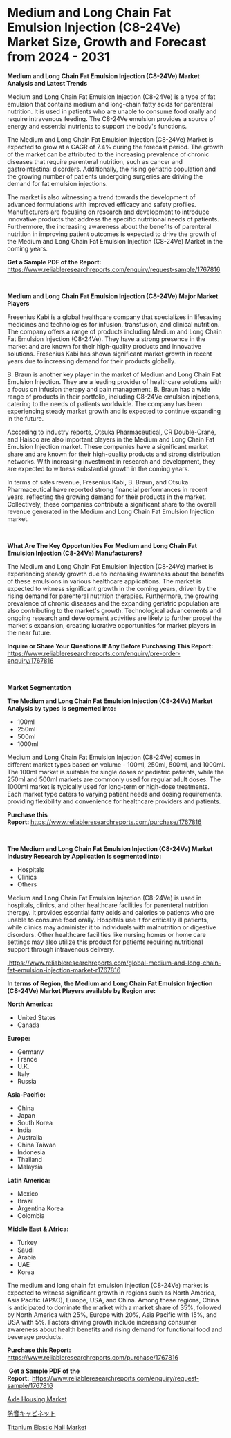 <p><h1>Medium and Long Chain Fat Emulsion Injection (C8-24Ve) Market Size, Growth and Forecast from 2024 - 2031</h1></p><p><strong>Medium and Long Chain Fat Emulsion Injection (C8-24Ve) Market Analysis and Latest Trends</strong></p>
<p><p>Medium and Long Chain Fat Emulsion Injection (C8-24Ve) is a type of fat emulsion that contains medium and long-chain fatty acids for parenteral nutrition. It is used in patients who are unable to consume food orally and require intravenous feeding. The C8-24Ve emulsion provides a source of energy and essential nutrients to support the body's functions.</p><p>The Medium and Long Chain Fat Emulsion Injection (C8-24Ve) Market is expected to grow at a CAGR of 7.4% during the forecast period. The growth of the market can be attributed to the increasing prevalence of chronic diseases that require parenteral nutrition, such as cancer and gastrointestinal disorders. Additionally, the rising geriatric population and the growing number of patients undergoing surgeries are driving the demand for fat emulsion injections.</p><p>The market is also witnessing a trend towards the development of advanced formulations with improved efficacy and safety profiles. Manufacturers are focusing on research and development to introduce innovative products that address the specific nutritional needs of patients. Furthermore, the increasing awareness about the benefits of parenteral nutrition in improving patient outcomes is expected to drive the growth of the Medium and Long Chain Fat Emulsion Injection (C8-24Ve) Market in the coming years.</p></p>
<p><strong>Get a Sample PDF of the Report:&nbsp;</strong> <a href="https://www.reliableresearchreports.com/enquiry/request-sample/1767816">https://www.reliableresearchreports.com/enquiry/request-sample/1767816</a></p>
<p>&nbsp;</p>
<p><strong>Medium and Long Chain Fat Emulsion Injection (C8-24Ve) Major Market Players</strong></p>
<p><p>Fresenius Kabi is a global healthcare company that specializes in lifesaving medicines and technologies for infusion, transfusion, and clinical nutrition. The company offers a range of products including Medium and Long Chain Fat Emulsion Injection (C8-24Ve). They have a strong presence in the market and are known for their high-quality products and innovative solutions. Fresenius Kabi has shown significant market growth in recent years due to increasing demand for their products globally.</p><p>B. Braun is another key player in the market of Medium and Long Chain Fat Emulsion Injection. They are a leading provider of healthcare solutions with a focus on infusion therapy and pain management. B. Braun has a wide range of products in their portfolio, including C8-24Ve emulsion injections, catering to the needs of patients worldwide. The company has been experiencing steady market growth and is expected to continue expanding in the future.</p><p>According to industry reports, Otsuka Pharmaceutical, CR Double-Crane, and Haisco are also important players in the Medium and Long Chain Fat Emulsion Injection market. These companies have a significant market share and are known for their high-quality products and strong distribution networks. With increasing investment in research and development, they are expected to witness substantial growth in the coming years.</p><p>In terms of sales revenue, Fresenius Kabi, B. Braun, and Otsuka Pharmaceutical have reported strong financial performances in recent years, reflecting the growing demand for their products in the market. Collectively, these companies contribute a significant share to the overall revenue generated in the Medium and Long Chain Fat Emulsion Injection market.</p></p>
<p>&nbsp;</p>
<p><strong>What Are The Key Opportunities For Medium and Long Chain Fat Emulsion Injection (C8-24Ve) Manufacturers?</strong></p>
<p><p>The Medium and Long Chain Fat Emulsion Injection (C8-24Ve) market is experiencing steady growth due to increasing awareness about the benefits of these emulsions in various healthcare applications. The market is expected to witness significant growth in the coming years, driven by the rising demand for parenteral nutrition therapies. Furthermore, the growing prevalence of chronic diseases and the expanding geriatric population are also contributing to the market's growth. Technological advancements and ongoing research and development activities are likely to further propel the market's expansion, creating lucrative opportunities for market players in the near future.</p></p>
<p><strong>Inquire or Share Your Questions If Any Before Purchasing This Report:</strong> <a href="https://www.reliableresearchreports.com/enquiry/pre-order-enquiry/1767816">https://www.reliableresearchreports.com/enquiry/pre-order-enquiry/1767816</a></p>
<p>&nbsp;</p>
<p><strong>Market Segmentation</strong></p>
<p><strong>The Medium and Long Chain Fat Emulsion Injection (C8-24Ve) Market Analysis by types is segmented into:</strong></p>
<p><ul><li>100ml</li><li>250ml</li><li>500ml</li><li>1000ml</li></ul></p>
<p><p>Medium and Long Chain Fat Emulsion Injection (C8-24Ve) comes in different market types based on volume - 100ml, 250ml, 500ml, and 1000ml. The 100ml market is suitable for single doses or pediatric patients, while the 250ml and 500ml markets are commonly used for regular adult doses. The 1000ml market is typically used for long-term or high-dose treatments. Each market type caters to varying patient needs and dosing requirements, providing flexibility and convenience for healthcare providers and patients.</p></p>
<p><strong>Purchase this Report:&nbsp;</strong><a href="https://www.reliableresearchreports.com/purchase/1767816">https://www.reliableresearchreports.com/purchase/1767816</a></p>
<p>&nbsp;</p>
<p><strong>The Medium and Long Chain Fat Emulsion Injection (C8-24Ve) Market Industry Research by Application is segmented into:</strong></p>
<p><ul><li>Hospitals</li><li>Clinics</li><li>Others</li></ul></p>
<p><p>Medium and Long Chain Fat Emulsion Injection (C8-24Ve) is used in hospitals, clinics, and other healthcare facilities for parenteral nutrition therapy. It provides essential fatty acids and calories to patients who are unable to consume food orally. Hospitals use it for critically ill patients, while clinics may administer it to individuals with malnutrition or digestive disorders. Other healthcare facilities like nursing homes or home care settings may also utilize this product for patients requiring nutritional support through intravenous delivery.</p></p>
<p><a href="https://www.reliableresearchreports.com/global-medium-and-long-chain-fat-emulsion-injection-market-r1767816">&nbsp;https://www.reliableresearchreports.com/global-medium-and-long-chain-fat-emulsion-injection-market-r1767816</a></p>
<p><strong>In terms of Region, the Medium and Long Chain Fat Emulsion Injection (C8-24Ve) Market Players available by Region are:</strong></p>
<p>
    <p> <strong> North America: </strong>
        <ul>
            <li>United States</li>
            <li>Canada</li>
        </ul>
        </p> 
    <p> <strong> Europe: </strong>
        <ul>
            <li>Germany</li>
            <li>France</li>
            <li>U.K.</li>
            <li>Italy</li>
            <li>Russia</li>
        </ul>
        </p> 
    <p> <strong> Asia-Pacific: </strong>
        <ul>
            <li>China</li>
            <li>Japan</li>
            <li>South Korea</li>
            <li>India</li>
            <li>Australia</li>
            <li>China Taiwan</li>
            <li>Indonesia</li>
            <li>Thailand</li>
            <li>Malaysia</li>
        </ul>
        </p> 
    <p> <strong> Latin America: </strong>
        <ul>
            <li>Mexico</li>
            <li>Brazil</li>
            <li>Argentina Korea</li>
            <li>Colombia</li>
        </ul>
        </p> 
    <p> <strong> Middle East & Africa: </strong>
        <ul>
            <li>Turkey</li>
            <li>Saudi</li>
            <li>Arabia</li>
            <li>UAE</li>
            <li>Korea</li>
        </ul>
    </p>
    </p>
<p><p>The medium and long chain fat emulsion injection (C8-24Ve) market is expected to witness significant growth in regions such as North America, Asia Pacific (APAC), Europe, USA, and China. Among these regions, China is anticipated to dominate the market with a market share of 35%, followed by North America with 25%, Europe with 20%, Asia Pacific with 15%, and USA with 5%. Factors driving growth include increasing consumer awareness about health benefits and rising demand for functional food and beverage products.</p></p>
<p><strong>Purchase this Report: </strong><a href="https://www.reliableresearchreports.com/purchase/1767816">https://www.reliableresearchreports.com/purchase/1767816</a></p>
<p>&nbsp;<strong>Get a Sample PDF of the Report:&nbsp;&nbsp;</strong><a href="https://www.reliableresearchreports.com/enquiry/request-sample/1767816">https://www.reliableresearchreports.com/enquiry/request-sample/1767816</a></p>
<p><strong></strong></p>
<p><p><a href="https://github.com/Sinjinluong3e0awx2m195k76/Market-Research-Report-List-3/blob/main/axle-housing-market.md">Axle Housing Market</a></p><p><a href="https://github.com/mohamedbakry57/Market-Research-Report-List-4/blob/main/8594382179118.md">防音キャビネット</a></p><p><a href="https://view.publitas.com/reportprime-1/global-titanium-elastic-nail-market-size-share-analysis-by-product-type-by-application-by-region-forecasts-2024-2031/">Titanium Elastic Nail Market</a></p></p>